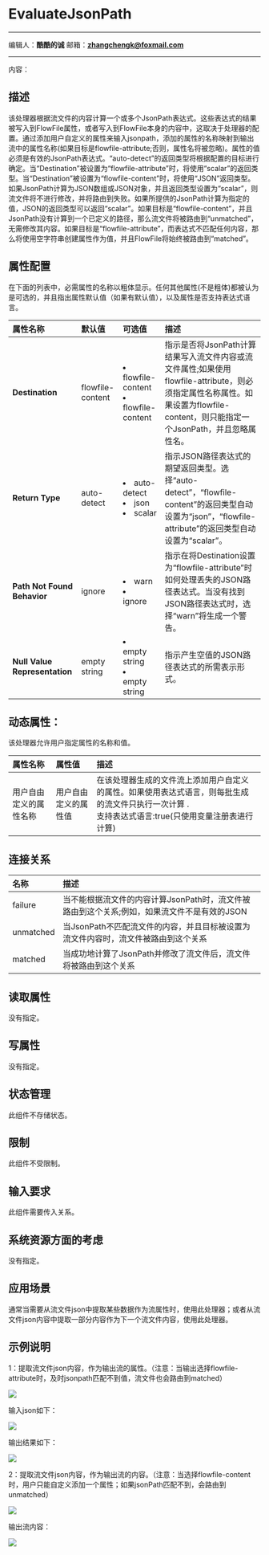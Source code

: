 # EvaluateJsonPath
***
编辑人：__**酷酷的诚**__  邮箱：**zhangchengk@foxmail.com** 
***
内容：


## 描述

该处理器根据流文件的内容计算一个或多个JsonPath表达式。这些表达式的结果被写入到FlowFile属性，或者写入到FlowFile本身的内容中，这取决于处理器的配置。通过添加用户自定义的属性来输入jsonpath，添加的属性的名称映射到输出流中的属性名称(如果目标是flowfile-attribute;否则，属性名将被忽略)。属性的值必须是有效的JsonPath表达式。“auto-detect”的返回类型将根据配置的目标进行确定。当“Destination”被设置为“flowfile-attribute”时，将使用“scalar”的返回类型。当“Destination”被设置为“flowfile-content”时，将使用“JSON”返回类型。如果JsonPath计算为JSON数组或JSON对象，并且返回类型设置为“scalar”，则流文件将不进行修改，并将路由到失败。如果所提供的JsonPath计算为指定的值，JSON的返回类型可以返回“scalar”。如果目标是“flowfile-content”，并且JsonPath没有计算到一个已定义的路径，那么流文件将被路由到“unmatched”，无需修改其内容。如果目标是“flowfile-attribute”，而表达式不匹配任何内容，那么将使用空字符串创建属性作为值，并且FlowFile将始终被路由到“matched”。

## 属性配置

在下面的列表中，必需属性的名称以粗体显示。任何其他属性(不是粗体)都被认为是可选的，并且指出属性默认值（如果有默认值），以及属性是否支持表达式语言。

|属性名称|默认值|可选值|描述|
|:-|:-|:-|:-|
|**Destination**|flowfile-content|<li>flowfile-content</li><li>flowfile-content</li>|指示是否将JsonPath计算结果写入流文件内容或流文件属性;如果使用flowfile-attribute，则必须指定属性名称属性。如果设置为flowfile-content，则只能指定一个JsonPath，并且忽略属性名。|
|**Return Type**|auto-detect|<li>auto-detect</li><li>json</li><li>scalar</li>|指示JSON路径表达式的期望返回类型。选择“auto-detect”，“flowfile-content”的返回类型自动设置为“json”，“flowfile-attribute”的返回类型自动设置为“scalar”。|
|**Path Not Found Behavior**|ignore|<li>warn</li><li>ignore</li>|指示在将Destination设置为“flowfile-attribute”时如何处理丢失的JSON路径表达式。当没有找到JSON路径表达式时，选择“warn”将生成一个警告。|
|**Null Value Representation**|empty string|<li>empty string</li><li>empty string</li>|指示产生空值的JSON路径表达式的所需表示形式。|

## 动态属性：

该处理器允许用户指定属性的名称和值。

|属性名称|属性值|描述|
|:-|:-|:-|
|用户自由定义的属性名称|用户自由定义的属性值|在该处理器生成的文件流上添加用户自定义的属性。如果使用表达式语言，则每批生成的流文件只执行一次计算 .<br>支持表达式语言:true(只使用变量注册表进行计算)|

## 连接关系

|名称|描述|
|:-|:-|
|failure|当不能根据流文件的内容计算JsonPath时，流文件被路由到这个关系;例如，如果流文件不是有效的JSON|
|unmatched|当JsonPath不匹配流文件的内容，并且目标被设置为流文件内容时，流文件被路由到这个关系|
|matched|当成功地计算了JsonPath并修改了流文件后，流文件将被路由到这个关系|

## 读取属性

没有指定。

## 写属性

没有指定。

## 状态管理

此组件不存储状态。

## 限制

此组件不受限制。

## 输入要求

此组件需要传入关系。

## 系统资源方面的考虑

没有指定。

## 应用场景

通常当需要从流文件json中提取某些数据作为流属性时，使用此处理器；或者从流文件json内容中提取一部分内容作为下一个流文件内容，使用此处理器。

## 示例说明

1：提取流文件json内容，作为输出流的属性。（注意：当输出选择flowfile-attribute时，及时jsonpath匹配不到值，流文件也会路由到matched）

![](./img/EvaluateJsonPath/config.png)

输入json如下：

![](./img/EvaluateJsonPath/input.png)

输出结果如下：

![](./img/EvaluateJsonPath/result.png)

2：提取流文件json内容，作为输出流的内容。（注意：当选择flowfile-content时，用户只能自定义添加一个属性；如果jsonPath匹配不到，会路由到unmatched）

![](./img/EvaluateJsonPath/config2.png)

输出流内容：

![](./img/EvaluateJsonPath/result2.png)